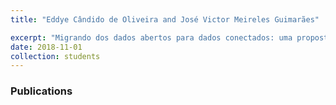 ```yaml
---
title: "Eddye Cândido de Oliveira and José Victor Meireles Guimarães"

excerpt: "Migrando dos dados abertos para dados conectados: uma proposta para a Universidade Federal do Maranhão"
date: 2018-11-01
collection: students
---
```


### Publications
